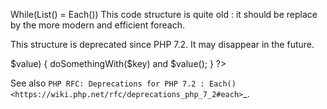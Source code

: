While(List() = Each())
This code structure is quite old : it should be replace by the more modern and efficient foreach.

This structure is deprecated since PHP 7.2. It may disappear in the future.

<?php

    while(list($key, $value) = each($array)) {
        doSomethingWith($key) and $value();
    }

    foreach($array as $key => $value) {
        doSomethingWith($key) and $value();
    }
?> 

See also `PHP RFC: Deprecations for PHP 7.2 : Each() <https://wiki.php.net/rfc/deprecations_php_7_2#each>`_.
